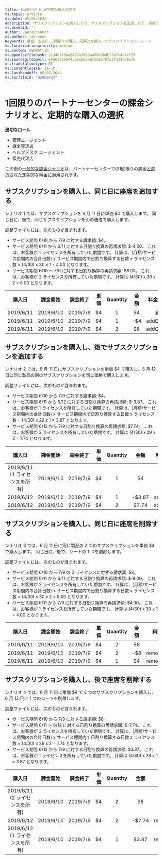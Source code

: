 ```yaml
---
title: 1回限りの & 定期的な購入の課金
ms.topic: article
ms.date: 05/05/2020
description: サブスクリプションを購入したり、サブスクリプションを追加したり、接続クライアントを追加または削除したりする場合は、1回限りのパートナーセンターの請求例を参照して、定期的な購入を選択してください。
ms.assetid: ''
author: LauraBrenner
ms.author: labrenne
Keywords: 課金、支払い、1回限りの購入、定期的な購入、サブスクリプション、シート
ms.localizationpriority: medium
ms.custom: SEOMAY.20
ms.openlocfilehash: 2c3467fdbe8457a7068a49000bd635b7c464cf29
ms.sourcegitcommit: e9b627159745bcce53a8c2b1676f63f5249bba76
ms.translationtype: MT
ms.contentlocale: ja-JP
ms.lasthandoff: 05/07/2020
ms.locfileid: "82908203"
---
```

# <a name="partner-center-billing-scenarios-for-one-time-and-select-recurring-purchases"></a>1回限りのパートナーセンターの課金シナリオと、定期的な購入の選択

**適切なロール**

- 管理エージェント
- 課金管理者
- ヘルプデスク エージェント
- 販売代理店

この例の[一般的な課金シナリオ](common-billing-scenarios.md)は、パートナーセンターでの1回限りの課金[と選択](one-time-and-recurring-billing.md)された定期的な料金に適用されます。

## <a name="purchase-a-subscription-and-add-a-seat-on-the-same-day"></a>サブスクリプションを購入し、同じ日に座席を追加する

シナリオ 1 では、サブスクリプションを 6 月 11 日に単価 $4 で購入します。 同じ日に、後で、同じサブスクリプションを別の価格で購入します。

調整ファイルには、次のものが含まれます。

- サービス期間 6/10 から 7/9 に対する請求額: $4。
- サービス期間 6/11 から 6/11 に対する日割り換算の再請求額: $-4.00。 これは、お客様が 1 ライセンスを所有していた期間です。 計算は、(月額/サービス期間内の合計日数) x サービス期間内で日割り換算する日数 x ライセンス数 = (4/30) x 30 x 1 = 4.00 となります。
- サービス期間 6/10 ～ 7/9 に対する日割り換算の再請求額: $8.00。 これは、お客様が 2 ライセンスを所有していた期間です。 計算は (4/30) x 30 x 2 = 8.00 となります。

|**購入日**   |**課金開始** |**課金終了**  |**単価**  |**Quantity**  |**金額** |**料金タイプ** |
|:------:|:------:|:------:|:------:|:------:|:------:|:-----:|
|2019/6/11      |2019/6/10   |2019/7/9         |$4                |1                 |$4            |新規         |
|2019/6/11     | 2019/6/10    |2019/7/9        |$4        |1        | -$4       |addQuantity           |
|2019/6/11     | 2019/6/10    |2019/7/9        |$4        | 2      |$8         |addQuantity           |

## <a name="purchase-a-subscription-and-add-more-subscriptions-later"></a>サブスクリプションを購入し、後でサブスクリプションを追加する

シナリオ 2 では、6 月 11 日にサブスクリプションを単価 $4 で購入し、6 月 12 日に同じ製品の別のサブスクリプションを同じ価格で購入します。

調整ファイルには、次のものが含まれます。

- サービス期間 6/10 から 7/9 に対する請求額: $4。
- サービス期間 6/11 から 6/12 に対する日割り換算の再請求額: $-3.87。 これは、お客様が 1 ライセンスを所有していた期間です。 計算は、(月額/サービス期間内の合計日数) x サービス期間内で日割り換算する日数 x ライセンス数 = (4/30) x 29 x 1 = 3.87 となります。
- サービス期間 6/12 から 7/9 に対する日割り換算の再請求額: $7.74。 これは、お客様が 2 ライセンスを所有していた期間です。 計算は (4/30) x 29 x 2 = 7.74 となります。

|**購入日**   |**課金開始** |**課金終了**  |**単価**  |**Quantity**  |**金額** |**料金タイプ** |
|:------:|:------:|:------:|:------:|:------:|:------:|:-----:|
|2019/6/11 (1 ライセンスを所有)     |2019/6/10   |2019/7/9         |$4         |1        |$4            |新規         |
|2019/6/12     | 2019/6/10    |2019/7/9        |$4        |1        | -$3.87       |addQuantity           |
|2019/6/12     | 2019/6/10    |2019/7/9        |$4        | 2      |$7.74       |addQuantity           |

## <a name="purchase-a-subscription-and-remove-a-seat-on-the-same-day"></a>サブスクリプションを購入し、同じ日に座席を削除する

シナリオ 3 では、6 月 11 日に同じ製品の 2 つのサブスクリプションを単価 $4 で購入します。 同じ日に、後で、シートの 1 つを削除します。  

調整ファイルには、次のものが含まれます。

- サービス期間 6/10 から 7/9 の 2 ライセンスに対する請求額: $8。
- サービス期間 6/11 から 6/11 に対する日割り換算の再請求額: $-8.00。 これは、お客様が 2 ライセンスを所有していた期間です。 計算は、(月額/サービス期間内の合計日数) x サービス期間内で日割り換算する日数 x ライセンス数 = (4/30) x 30 x 2 = 8.00 となります。
- サービス期間 6/11 から 7/9 に対する日割り換算の再請求額: $4.00。 これは、お客様が 1 ライセンスを所有していた期間です。 計算は (4/30) x 30 x 1 = 4.00 となります。

|**購入日**   |**課金開始** |**課金終了**  |**単価**  |**Quantity**  |**金額** |**料金タイプ** |
|:------:|:------:|:------:|:------:|:------:|:------:|:-----:|
|2019/6/11      |2019/6/10   |2019/7/9         |$4                |2                 |$8            |新規         |
|2019/6/11     | 2019/6/10    |2019/7/9        |$4        |2        | -$8       |removeQuantity           |
|2019/6/11     | 2019/6/10    |2019/7/9        |$4        | 1      |$4         |removeQuantity           |

## <a name="purchase-a-subscription-and-remove-seats-later"></a>サブスクリプションを購入し、後で座席を削除する

シナリオ 4 では、6 月 11 日に単価 $4 で 2 つのサブスクリプションを購入し、6 月 12 日に 1 つのシートを削除します。

調整ファイルには、次のものが含まれます。

- サービス期間 6/10 から 7/9 に対する請求額: $8。
- サービス期間 6/11 ～ 6/12 に対する日割り換算の再請求額: $-7.74。 これは、お客様が 2 ライセンスを所有していた期間です。 計算は、(月額/サービス期間内の合計日数) x サービス期間内で日割り換算する日数 x ライセンス数 = (4/30) x 29 x 2 = 7.74 となります。
- サービス期間 6/12 から 7/9 に対する日割り換算の再請求額: $3.87。 これは、お客様が 1 ライセンスを所有していた期間です。 計算は (4/30) x 29 x 1 = 3.87 となります。

|**購入日**   |**課金開始** |**課金終了**  |**単価**  |**Quantity**  |**金額** |**料金タイプ** |
|:------:|:------:|:------:|:------:|:------:|:------:|:-----:|
|2019/6/11 (2 ライセンスを所有)     |2019/6/10   |2019/7/9         |$4         |2        |$8       |新規       |
|2019/6/12     | 2019/6/10    |2019/7/9        |$4        |2        | -$7.74       |removeQuantity           |
|2019/6/12 (1 ライセンスを所有)    | 2019/6/10    |2019/7/9   |$4    |1      |$3.87    |removeQuantity |
